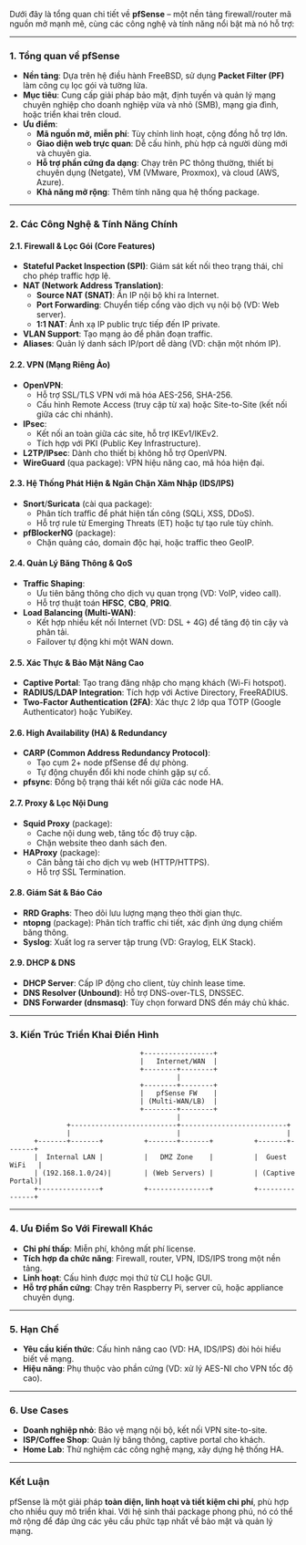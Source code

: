 Dưới đây là tổng quan chi tiết về **pfSense** – một nền tảng firewall/router mã nguồn mở mạnh mẽ, cùng các công nghệ và tính năng nổi bật mà nó hỗ trợ:

---

### **1. Tổng quan về pfSense**
- **Nền tảng**: Dựa trên hệ điều hành FreeBSD, sử dụng **Packet Filter (PF)** làm công cụ lọc gói và tường lửa.
- **Mục tiêu**: Cung cấp giải pháp bảo mật, định tuyến và quản lý mạng chuyên nghiệp cho doanh nghiệp vừa và nhỏ (SMB), mạng gia đình, hoặc triển khai trên cloud.
- **Ưu điểm**:
  - **Mã nguồn mở, miễn phí**: Tùy chỉnh linh hoạt, cộng đồng hỗ trợ lớn.
  - **Giao diện web trực quan**: Dễ cấu hình, phù hợp cả người dùng mới và chuyên gia.
  - **Hỗ trợ phần cứng đa dạng**: Chạy trên PC thông thường, thiết bị chuyên dụng (Netgate), VM (VMware, Proxmox), và cloud (AWS, Azure).
  - **Khả năng mở rộng**: Thêm tính năng qua hệ thống package.

---

### **2. Các Công Nghệ & Tính Năng Chính**
#### **2.1. Firewall & Lọc Gói (Core Features)**
- **Stateful Packet Inspection (SPI)**: Giám sát kết nối theo trạng thái, chỉ cho phép traffic hợp lệ.
- **NAT (Network Address Translation)**:
  - **Source NAT (SNAT)**: Ẩn IP nội bộ khi ra Internet.
  - **Port Forwarding**: Chuyển tiếp cổng vào dịch vụ nội bộ (VD: Web server).
  - **1:1 NAT**: Ánh xạ IP public trực tiếp đến IP private.
- **VLAN Support**: Tạo mạng ảo để phân đoạn traffic.
- **Aliases**: Quản lý danh sách IP/port dễ dàng (VD: chặn một nhóm IP).

#### **2.2. VPN (Mạng Riêng Ảo)**
- **OpenVPN**:
  - Hỗ trợ SSL/TLS VPN với mã hóa AES-256, SHA-256.
  - Cấu hình Remote Access (truy cập từ xa) hoặc Site-to-Site (kết nối giữa các chi nhánh).
- **IPsec**:
  - Kết nối an toàn giữa các site, hỗ trợ IKEv1/IKEv2.
  - Tích hợp với PKI (Public Key Infrastructure).
- **L2TP/IPsec**: Dành cho thiết bị không hỗ trợ OpenVPN.
- **WireGuard** (qua package): VPN hiệu năng cao, mã hóa hiện đại.

#### **2.3. Hệ Thống Phát Hiện & Ngăn Chặn Xâm Nhập (IDS/IPS)**
- **Snort**/**Suricata** (cài qua package):
  - Phân tích traffic để phát hiện tấn công (SQLi, XSS, DDoS).
  - Hỗ trợ rule từ Emerging Threats (ET) hoặc tự tạo rule tùy chỉnh.
- **pfBlockerNG** (package):
  - Chặn quảng cáo, domain độc hại, hoặc traffic theo GeoIP.

#### **2.4. Quản Lý Băng Thông & QoS**
- **Traffic Shaping**:
  - Ưu tiên băng thông cho dịch vụ quan trọng (VD: VoIP, video call).
  - Hỗ trợ thuật toán **HFSC**, **CBQ**, **PRIQ**.
- **Load Balancing (Multi-WAN)**:
  - Kết hợp nhiều kết nối Internet (VD: DSL + 4G) để tăng độ tin cậy và phân tải.
  - Failover tự động khi một WAN down.

#### **2.5. Xác Thực & Bảo Mật Nâng Cao**
- **Captive Portal**: Tạo trang đăng nhập cho mạng khách (Wi-Fi hotspot).
- **RADIUS/LDAP Integration**: Tích hợp với Active Directory, FreeRADIUS.
- **Two-Factor Authentication (2FA)**: Xác thực 2 lớp qua TOTP (Google Authenticator) hoặc YubiKey.

#### **2.6. High Availability (HA) & Redundancy**
- **CARP (Common Address Redundancy Protocol)**:
  - Tạo cụm 2+ node pfSense để dự phòng.
  - Tự động chuyển đổi khi node chính gặp sự cố.
- **pfsync**: Đồng bộ trạng thái kết nối giữa các node HA.

#### **2.7. Proxy & Lọc Nội Dung**
- **Squid Proxy** (package):
  - Cache nội dung web, tăng tốc độ truy cập.
  - Chặn website theo danh sách đen.
- **HAProxy** (package):
  - Cân bằng tải cho dịch vụ web (HTTP/HTTPS).
  - Hỗ trợ SSL Termination.

#### **2.8. Giám Sát & Báo Cáo**
- **RRD Graphs**: Theo dõi lưu lượng mạng theo thời gian thực.
- **ntopng** (package): Phân tích traffic chi tiết, xác định ứng dụng chiếm băng thông.
- **Syslog**: Xuất log ra server tập trung (VD: Graylog, ELK Stack).

#### **2.9. DHCP & DNS**
- **DHCP Server**: Cấp IP động cho client, tùy chỉnh lease time.
- **DNS Resolver (Unbound)**: Hỗ trợ DNS-over-TLS, DNSSEC.
- **DNS Forwarder (dnsmasq)**: Tùy chọn forward DNS đến máy chủ khác.

---

### **3. Kiến Trúc Triển Khai Điển Hình**
```
                                +-----------------+
                                |   Internet/WAN  |
                                +--------+--------+
                                         |
                                +--------+--------+
                                |   pfSense FW    |
                                | (Multi-WAN/LB)  |
                                +--------+--------+
                                         |
              +--------------------------+--------------------------+
              |                          |                          |
      +-------+-------+          +-------+-------+          +-------+-------+
      |  Internal LAN |          |   DMZ Zone    |          |  Guest WiFi   |
      | (192.168.1.0/24)|        | (Web Servers) |          | (Captive Portal)|
      +---------------+          +---------------+          +---------------+
```

---

### **4. Ưu Điểm So Với Firewall Khác**
- **Chi phí thấp**: Miễn phí, không mất phí license.
- **Tích hợp đa chức năng**: Firewall, router, VPN, IDS/IPS trong một nền tảng.
- **Linh hoạt**: Cấu hình được mọi thứ từ CLI hoặc GUI.
- **Hỗ trợ phần cứng**: Chạy trên Raspberry Pi, server cũ, hoặc appliance chuyên dụng.

---

### **5. Hạn Chế**
- **Yêu cầu kiến thức**: Cấu hình nâng cao (VD: HA, IDS/IPS) đòi hỏi hiểu biết về mạng.
- **Hiệu năng**: Phụ thuộc vào phần cứng (VD: xử lý AES-NI cho VPN tốc độ cao).

---

### **6. Use Cases**
- **Doanh nghiệp nhỏ**: Bảo vệ mạng nội bộ, kết nối VPN site-to-site.
- **ISP/Coffee Shop**: Quản lý băng thông, captive portal cho khách.
- **Home Lab**: Thử nghiệm các công nghệ mạng, xây dựng hệ thống HA.

---

### **Kết Luận**
pfSense là một giải pháp **toàn diện, linh hoạt và tiết kiệm chi phí**, phù hợp cho nhiều quy mô triển khai. Với hệ sinh thái package phong phú, nó có thể mở rộng để đáp ứng các yêu cầu phức tạp nhất về bảo mật và quản lý mạng.